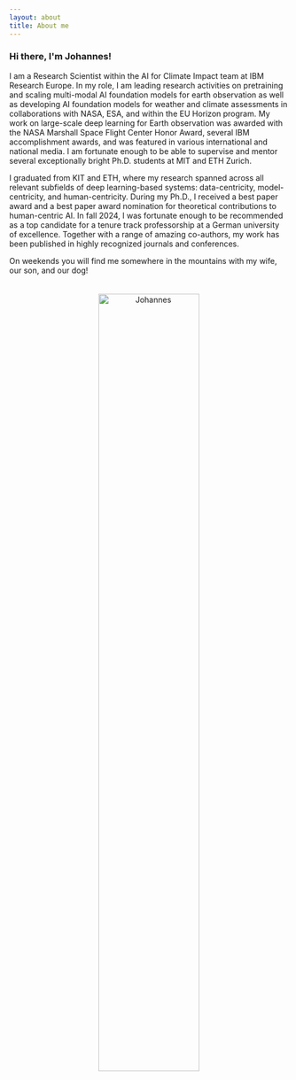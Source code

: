 ```yaml
---
layout: about
title: About me
---
```


### Hi there, I'm Johannes!

I am a Research Scientist within the AI for Climate Impact team at IBM Research Europe. In my role, I am leading research activities on pretraining and scaling multi-modal AI foundation models for earth observation as well as developing AI foundation models for weather and climate assessments in collaborations with NASA, ESA, and within the EU Horizon program. My work on large-scale deep learning for Earth observation was awarded with the NASA Marshall Space Flight Center Honor Award, several IBM accomplishment awards, and was featured in various international and national media. I am fortunate enough to be able to supervise and mentor several exceptionally bright Ph.D. students at MIT and ETH Zurich. 
    
I graduated from KIT and ETH, where my research spanned across all relevant subfields of deep learning-based systems: data-centricity, model-centricity, and human-centricity. During my Ph.D., I received a best paper award and a best paper award nomination for theoretical contributions to human-centric AI. In fall 2024, I was fortunate enough to be recommended as a top candidate for a tenure track professorship at a German university of excellence. Together with a range of amazing co-authors, my work has been published in highly recognized journals and conferences.

On weekends you will find me somewhere in the mountains with my wife, our son, and our dog! 

<p style="text-align:center;">
<img src="https://raw.githubusercontent.com/jhnnsjkbk/jhnnsjkbk.github.io/master/assets/images/banners/coffee.png"
     alt="Johannes"
     width="60%" height="60%"
     style="margin-top: 20px;" />
